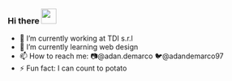 ### Hi there <img src="https://raw.githubusercontent.com/MartinHeinz/MartinHeinz/master/wave.gif" width="30px">


<!-- **adandemarco/adandemarco** is a ✨ _special_ ✨ repository because its `README.md` (this file) appears on your GitHub profile. -->

<!-- Here are some ideas to get you started: -->

<!-- <img src="https://raw.githubusercontent.com/<OWNER>/<OWNER>/master/<GIF_NAME>.gif" width="30px"> -->

- 🔭 I’m currently working at TDI s.r.l
- 🌱 I’m currently learning web design
- 📫 How to reach me: 📷@adan.demarco 🐦@adandemarco97
- ⚡ Fun fact: I can count to potato


